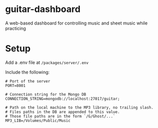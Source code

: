 # guitar-dashboard

A web-based dashboard for controlling music and sheet music while practicing

# Setup

Add a .env file at `/packages/server/.env`

Include the following:

```
# Port of the server
PORT=8001

# Connection string for the Mongo DB
CONNECTION_STRING=mongodb://localhost:27017/guitar;

# Path on the local machine to the MP3 library, no trailing slash.
# Files paths in the DB are appended to this value.
# Those file paths are in the form `/G/Ghost/...`
MP3_LIB=/Volumes/Public/Music
```

